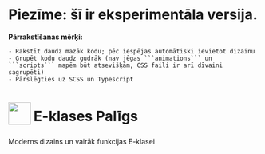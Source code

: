 # Piezīme: šī ir eksperimentāla versija.

**Pārrakstīšanas mērķi:**

	- Rakstīt daudz mazāk kodu; pēc iespējas automātiski ievietot dizainu
	- Grupēt kodu daudz gudrāk (nav jēgas ```animations``` un ```scripts``` mapēm būt atsevišķām, CSS faili ir arī dīvaini sagrupēti)
	- Pārslēgties uz SCSS un Typescript

<h1>
	<sub>
		<img src="https://github.com/d-avis/e-klases-paligs/raw/master/assets/icon-bg.png" height="45" width="45">
	</sub>
	E-klases Palīgs
</h1>
<p>
	Moderns dizains un vairāk funkcijas E-klasei
</p>